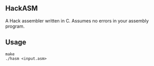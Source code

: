 ## HackASM
A Hack assembler written in C. Assumes no errors in your assembly program.

## Usage
```
make
./hasm <input.asm>
```
